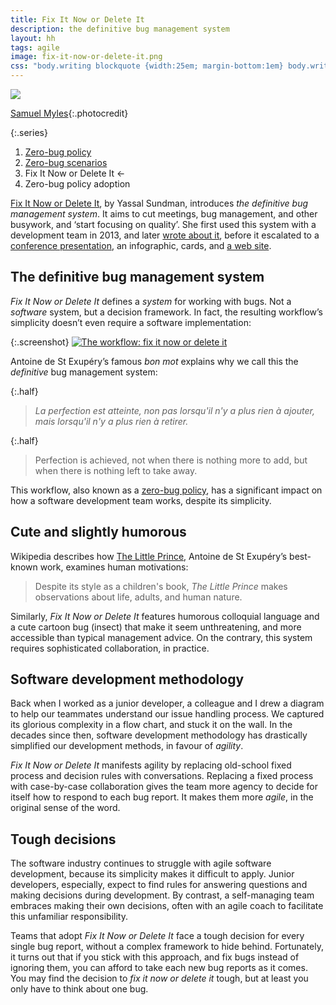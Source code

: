 ```yaml
---
title: Fix It Now or Delete It
description: the definitive bug management system
layout: hh
tags: agile
image: fix-it-now-or-delete-it.png
css: "body.writing blockquote {width:25em; margin-bottom:1em} body.writing blockquote.half {width:17em; float:left} body.writing p {clear:left}"
---
```


![](bug-ladybird.jpg)

[Samuel Myles](https://unsplash.com/photos/CdX0FV_hIVA){:.photocredit}

{:.series}
1. [Zero-bug policy](zero-bug-policy)
2. [Zero-bug scenarios](zero-bug-scenarios)
3. Fix It Now or Delete It ←
4. Zero-bug policy adoption

[Fix It Now or Delete It](https://www.fixitnowordeleteit.com), by Yassal Sundman,
introduces _the definitive bug management system_.
It aims to cut meetings, bug management, and other busywork, and ‘start focusing on quality’.
She first used this system with a development team in 2013, and later
[wrote about it](https://blog.crisp.se/2018/02/05/yassalsundman/stop-managing-bugs-start-focusing-on-quality),
before it escalated to a [conference presentation](https://youtu.be/PRXs_mlzDhI),
an infographic, cards, and [a web site](https://www.fixitnowordeleteit.com).

## The definitive bug management system

_Fix It Now or Delete It_ defines a _system_ for working with bugs.
Not a _software_ system, but a decision framework.
In fact, the resulting workflow’s simplicity doesn’t even require a software implementation:

{:.screenshot}
[![The workflow: fix it now or delete it](fix-it-now-or-delete-it.png)](https://www.fixitnowordeleteit.com)

Antoine de St Exupéry’s famous _bon mot_ explains why we call this the _definitive_ bug management system:

{:.half}
> _La perfection est atteinte, non pas lorsqu'il n'y a plus rien à ajouter, mais lorsqu'il n'y a plus rien à retirer._

{:.half}
> Perfection is achieved, not when there is nothing more to add, but when there is nothing left to take away.

This workflow, also known as a [zero-bug policy](zero-bug-policy), 
has a significant impact on how a software development team works, despite its simplicity.

## Cute and slightly humorous

Wikipedia describes how [The Little Prince](https://en.wikipedia.org/wiki/The_Little_Prince),
Antoine de St Exupéry’s best-known work, examines human motivations:

> Despite its style as a children's book, _The Little Prince_ makes observations about life, adults, and human nature.

Similarly, _Fix It Now or Delete It_ features humorous colloquial language and a cute cartoon bug (insect)
that make it seem unthreatening, and more accessible than typical management advice.
On the contrary, this system requires sophisticated collaboration, in practice.

## Software development methodology

Back when I worked as a junior developer, 
a colleague and I drew a diagram to help our teammates understand our issue handling process.
We captured its glorious complexity in a flow chart, and stuck it on the wall.
In the decades since then, software development methodology has drastically simplified our development methods,
in favour of _agility_.

_Fix It Now or Delete It_ manifests agility by replacing old-school fixed process and decision rules with conversations.
Replacing a fixed process with case-by-case collaboration gives the team more agency to decide for itself how to respond to each bug report.
It makes them more _agile_, in the original sense of the word.

## Tough decisions

The software industry continues to struggle with agile software development, because its simplicity makes it difficult to apply.
Junior developers, especially, expect to find rules for answering questions and making decisions during development.
By contrast, a self-managing team embraces making their own decisions,
often with an agile coach to facilitate this unfamiliar responsibility.

Teams that adopt _Fix It Now or Delete It_ face a tough decision for every single bug report,
without a complex framework to hide behind.
Fortunately, it turns out that if you stick with this approach, and fix bugs instead of ignoring them,
you can afford to take each new bug reports as it comes.
You may find the decision to _fix it now or delete it_ tough, but at least you only have to think about one bug.
